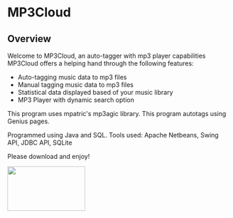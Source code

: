 # MP3Cloud
## Overview
Welcome to MP3Cloud, an auto-tagger with mp3 player capabilities
MP3Cloud offers a helping hand through the following features:
- Auto-tagging music data to mp3 files
- Manual tagging music data to mp3 files
- Statistical data displayed based of your music library
- MP3 Player with dynamic search option

This program uses mpatric's mp3agic library.
This program autotags using Genius pages.

Programmed using Java and SQL.
Tools used: Apache Netbeans, Swing API, JDBC API, SQLite

Please download and enjoy!

<img src="https://github.com/GrandpaBear/MP3Cloud/img/MP3Cloud.gif" width="175" height="100" />
